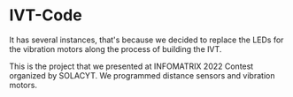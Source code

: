 # IVT-Code
It has several instances, that's because we decided to replace the LEDs for the vibration motors along the process of building the IVT.

This is the project that we presented at INFOMATRIX 2022 Contest organized by SOLACYT.
We programmed distance sensors and vibration motors.
